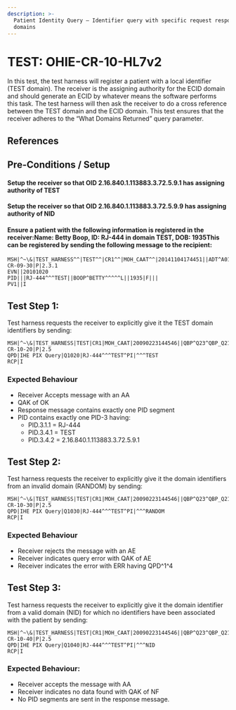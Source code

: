 ```yaml
---
description: >-
  Patient Identity Query – Identifier query with specific request response
  domains
---
```


# TEST: OHIE-CR-10-HL7v2

In this test, the test harness will register a patient with a local identifier (TEST domain). The receiver is the assigning authority for the ECID domain and should generate an ECID by whatever means the software performs this task. The test harness will then ask the receiver to do a cross reference between the TEST domain and the ECID domain. This test ensures that the receiver adheres to the “What Domains Returned” query parameter.

## References

## Pre-Conditions / Setup

#### Setup the receiver so that OID 2.16.840.1.113883.3.72.5.9.1 has assigning authority of TEST

#### Setup the receiver so that OID 2.16.840.1.113883.3.72.5.9.9 has assigning authority of NID

#### Ensure a patient with the following information is registered in the receiver:Name: Betty Boop, ID: RJ-444 in domain TEST, DOB: 1935This can be registered by sending the following message to the recipient:

```
MSH|^~\&|TEST_HARNESS^^|TEST^^|CR1^^|MOH_CAAT^^|20141104174451||ADT^A01^ADT_A01|TEST-CR-09-30|P|2.3.1
EVN||20101020
PID|||RJ-444^^^TEST||BOOP^BETTY^^^^^L||1935|F|||
PV1||I
```

## Test Step 1:

Test harness requests the receiver to explicitly give it the TEST domain identifiers by sending:

```
MSH|^~\&|TEST_HARNESS|TEST|CR1|MOH_CAAT|20090223144546||QBP^Q23^QBP_Q21|TEST-CR-10-20|P|2.5 
QPD|IHE PIX Query|Q1020|RJ-444^^^TEST^PI|^^^TEST
RCP|I
```

### Expected Behaviour

* Receiver Accepts message with an AA
* QAK of OK
* Response message contains exactly one PID segment
* PID contains exactly one PID-3 having:
  * PID.3.1.1 = RJ-444
  * PID.3.4.1 = TEST
  * PID.3.4.2 = 2.16.840.1.113883.3.72.5.9.1

## Test Step 2:

Test harness requests the receiver to explicitly give it the domain identifiers from an invalid domain (RANDOM) by sending:

```
MSH|^~\&|TEST_HARNESS|TEST|CR1|MOH_CAAT|20090223144546||QBP^Q23^QBP_Q21|TEST-CR-10-30|P|2.5
QPD|IHE PIX Query|Q1030|RJ-444^^^TEST^PI|^^^RANDOM
RCP|I
```

### Expected Behaviour

* Receiver rejects the message with an AE
* Receiver indicates query error with QAK of AE
* Receiver indicates the error with ERR having QPD^1^4

## Test Step 3:

Test harness requests the receiver to explicitly give it the domain identifier from a valid domain (NID) for which no identifiers have been associated with the patient by sending:

```
MSH|^~\&|TEST_HARNESS|TEST|CR1|MOH_CAAT|20090223144546||QBP^Q23^QBP_Q21|TEST-CR-10-40|P|2.5
QPD|IHE PIX Query|Q1040|RJ-444^^^TEST^PI|^^^NID
RCP|I
```

### Expected Behaviour:

* Receiver accepts the message with AA
* Receiver indicates no data found with QAK of NF
* No PID segments are sent in the response message.

